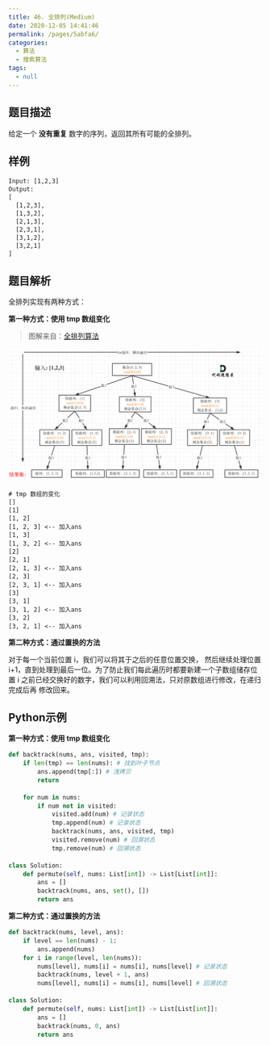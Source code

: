 ```yaml
---
title: 46. 全排列(Medium)
date: 2020-12-05 14:41:46
permalink: /pages/5abfa6/
categories: 
  - 算法
  - 搜索算法
tags: 
  - null
---
```


## 题目描述

给定一个 **没有重复** 数字的序列，返回其所有可能的全排列。

## 样例

```
Input: [1,2,3]
Output:
[
  [1,2,3],
  [1,3,2],
  [2,1,3],
  [2,3,1],
  [3,1,2],
  [3,2,1]
]
```

## 题目解析

全排列实现有两种方式：

**第一种方式：使用 tmp 数组变化**

> 图解来自：[全排列算法](https://mp.weixin.qq.com/s?__biz=MzUxNjY5NTYxNA==&mid=2247485493&idx=1&sn=2b5a4e977fb2a2635859bd0cc831db64&scene=21#wechat_redirect)

<img src="assets/img/640-20201206013623996.png" alt="img" style="zoom: 67%;" />

```
# tmp 数组的变化
[]
[1]
[1, 2]
[1, 2, 3] <-- 加入ans 
[1, 3]
[1, 3, 2] <-- 加入ans 
[2]
[2, 1]
[2, 1, 3] <-- 加入ans 
[2, 3]
[2, 3, 1] <-- 加入ans 
[3]
[3, 1]
[3, 1, 2] <-- 加入ans 
[3, 2]
[3, 2, 1] <-- 加入ans 
```

**第二种方式：通过置换的方法**

对于每一个当前位置 i，我们可以将其于之后的任意位置交换， 然后继续处理位置 i+1，直到处理到最后一位。为了防止我们每此遍历时都要新建一个子数组储存位置 i 之前已经交换好的数字，我们可以利用回溯法，只对原数组进行修改，在递归完成后再 修改回来。

## Python示例

**第一种方式：使用 tmp 数组变化**

```python
def backtrack(nums, ans, visited, tmp):
    if len(tmp) == len(nums): # 找到叶子节点
        ans.append(tmp[:]) # 浅拷贝
        return 
    
    for num in nums:
        if num not in visited:
            visited.add(num) # 记录状态
            tmp.append(num) # 记录状态
            backtrack(nums, ans, visited, tmp)
            visited.remove(num) # 回溯状态
            tmp.remove(num) # 回溯状态

class Solution:
    def permute(self, nums: List[int]) -> List[List[int]]:
        ans = []
        backtrack(nums, ans, set(), [])
        return ans 
```

**第二种方式：通过置换的方法**

```python
def backtrack(nums, level, ans):
    if level == len(nums) - 1:
        ans.append(nums)
    for i in range(level, len(nums)):
        nums[level], nums[i] = nums[i], nums[level] # 记录状态
        backtrack(nums, level + 1, ans)
        nums[level], nums[i] = nums[i], nums[level] # 回溯状态
    
class Solution:
    def permute(self, nums: List[int]) -> List[List[int]]:
        ans = []
        backtrack(nums, 0, ans)
        return ans 
```

